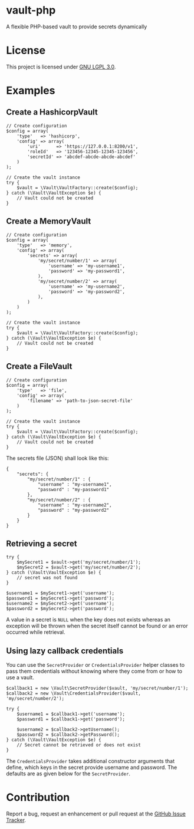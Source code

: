 # vault-php
A flexible PHP-based vault to provide secrets dynamically

# License
This project is licensed under [GNU LGPL 3.0](LICENSE.md). 

# Examples
## Create a HashicorpVault
```
// Create configuration
$config = array(
	'type'   => 'hashicorp',
	'config' => array(
		'uri'      => 'https://127.0.0.1:8200/v1',
		'roleId'   => '123456-12345-12345-123456',
		'secretId' => 'abcdef-abcde-abcde-abcdef'
	)
);

// Create the vault instance
try {
	$vault = \Vault\VaultFactory::create($config);
} catch (\Vault\VaultException $e) {
	// Vault could not be created
}

```

## Create a MemoryVault
```
// Create configuration
$config = array(
	'type'   => 'memory',
	'config' => array(
		'secrets' => array(
			'my/secret/number/1' => array(
				'username' => 'my-username1',
				'password' => 'my-password1',
			),
			'my/secret/number/2' => array(
				'username' => 'my-username2',
				'password' => 'my-password2',
			),
		)
	)
);

// Create the vault instance
try {
	$vault = \Vault\VaultFactory::create($config);
} catch (\Vault\VaultException $e) {
	// Vault could not be created
}
```

## Create a FileVault
```
// Create configuration
$config = array(
	'type'   => 'file',
	'config' => array(
		'filename' => 'path-to-json-secret-file'
	)
);

// Create the vault instance
try {
	$vault = \Vault\VaultFactory::create($config);
} catch (\Vault\VaultException $e) {
	// Vault could not be created
}
```

The secrets file (JSON) shall look like this:
```
{
	"secrets": {
		"my/secret/number/1" : {
			"username" : "my-username1",
			"password" : "my-password1"
		},
		"my/secret/number/2" : {
			"username" : "my-username2",
			"password" : "my-password2"
		}
	}
}
```

## Retrieving a secret
```
try {
	$mySecret1 = $vault->get('my/secret/number/1');
	$mySecret2 = $vault->get('my/secret/number/2');
} catch (\Vault\VaultException $e) {
	// secret was not found
}

$username1 = $mySecret1->get('username');
$password1 = $mySecret1->get('password');
$username2 = $mySecret2->get('username');
$password2 = $mySecret2->get('password');
```

A value in a secret is `NULL` when the key does not exists whereas an exception will be thrown when the secret itself cannot be found
or an error occurred while retrieval.

## Using lazy callback credentials
You can use the `SecretProvider` or `CredentialsProvider` helper classes to pass them credentials without knowing where they come from
or how to use a vault.

```
$callback1 = new \Vault\SecretProvider($vault, 'my/secret/number/1');
$callback2 = new \Vault\CredentialsProvider($vault, 'my/secret/number/2');

try {
	$username1 = $callback1->get('username');
	$password1 = $callback1->get('password');

	$username2 = $callback2->getUsername();
	$password2 = $callback2->getPassword();
} catch (\Vault\VaultException $e) {
	// Secret cannot be retrieved or does not exist
}
```

The `CredentialsProvider` takes additional constructor arguments that define, which keys in the secret provide username and password. The 
defaults are as given below for the `SecretProvider`.


# Contribution
Report a bug, request an enhancement or pull request at the [GitHub Issue Tracker](https://github.com/technicalguru/vault-php/issues).

